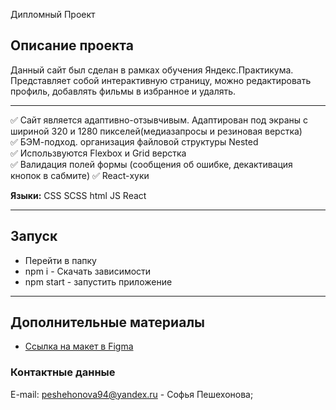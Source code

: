 Дипломный Проект

## Описание проекта
Данный сайт был сделан в рамках обучения Яндекс.Практикума. Представляет собой интерактивную страницу, можно редактировать профиль,  добавлять фильмы в избранное и удалять.

***
 ✅ Сайт является адаптивно-отзывчивым. Адаптирован под экраны с шириной 320 и 1280 пикселей(медиазапросы и резиновая верстка)  
 ✅ БЭМ-подход. организация файловой структуры Nested  
 ✅ Использвуются Flexbox и Grid верстка  
 ✅ Валидация полей формы (сообщения об ошибке, декактивация кнопок в сабмите) 
 ✅ React-хуки    
 
**Языки:** CSS SCSS html JS React
***
 ## Запуск
 - Перейти в папку
 - npm i - Скачать зависимости
 - npm start - запустить приложение
***
## Дополнительные материалы
* [Ссылка на макет в Figma](https://www.figma.com/file/aE7eba0JpVL9zBqpep7Dlj/Diploma-(Copy)?node-id=932-4421&t=U5mKWA1MfpQtuvI6-0)

### Контактные данные
E-mail: peshehonova94@yandex.ru - Софья Пешехонова;
